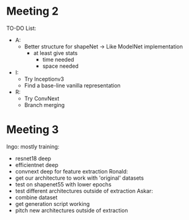 # Meeting 2

TO-DO List:

- A:
  - Better structure for shapeNet -> Like ModelNet implementation
    - at least give stats
      - time needed
      - space needed
- I:
  - Try Inceptionv3
  - Find a base-line vanilla representation
- R:
  - Try ConvNext
  - Branch merging

# Meeting 3
Ingo: mostly training:
- resnet18 deep
- efficientnet deep
- convnext deep for feature extraction
Ronald:
- get our architecture to work with 'original' datasets
- test on shapenet55 with lower epochs
- test different architectures outside of extraction
Askar:
- combine dataset
- get generation script working
- pitch new architectures outside of extraction
